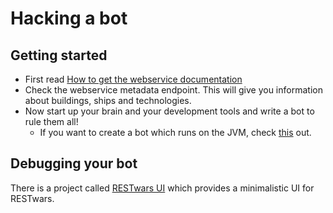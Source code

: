 # Hacking a bot
## Getting started
* First read [How to get the webservice documentation](https://github.com/phxql/restwars/blob/master/docs/webservice.md)
* Check the webservice metadata endpoint. This will give you information about buildings, ships and technologies.
* Now start up your brain and your development tools and write a bot to rule them all!
  * If you want to create a bot which runs on the JVM, check [this](https://github.com/phxql/restwars/tree/master/rest-client) out.

## Debugging your bot
There is a project called [RESTwars UI](https://github.com/phxql/restwars-ui) which provides a minimalistic UI for RESTwars.